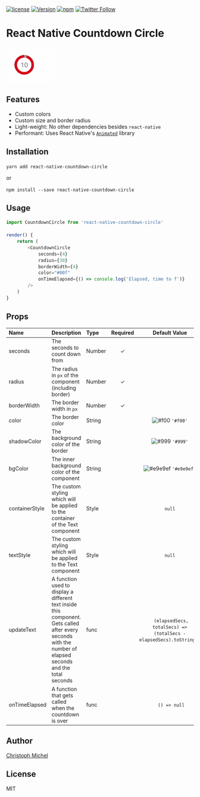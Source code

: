 [![license](https://img.shields.io/github/license/mashape/apistatus.svg)]()
[![Version](https://img.shields.io/npm/v/react-native-countdown-circle.svg)](https://www.npmjs.com/package/react-native-countdown-circle)
[![npm](https://img.shields.io/npm/dt/react-native-countdown-circle.svg)](https://www.npmjs.com/package/react-native-countdown-circle)
[![Twitter Follow](https://img.shields.io/twitter/follow/cmichelio.svg?style=social&label=Follow)](https://twitter.com/cmichelio)

# React Native Countdown Circle

![React Native Countdown Circles](/README/featured.gif?raw=true "React Native Countdown Circles")

## Features

* Custom colors
* Custom size and border radius
* Light-weight: No other dependencies besides `react-native`
* Performant: Uses React Native's [`Animated`](https://facebook.github.io/react-native/docs/animations.html) library

## Installation

`yarn add react-native-countdown-circle`

or

`npm install --save react-native-countdown-circle`

## Usage

```javascript
import CountdownCircle from 'react-native-countdown-circle'

render() {
    return (
        <CountdownCircle
            seconds={4}
            radius={30}
            borderWidth={4}
            color="#00f"
            onTimeElapsed={() => console.log('Elapsed, time to f')}
        />
    )
}
```

## Props
| Name | Description | Type | Required | Default Value |
| :--- | :----- | :--- | :---: | :---: |
| seconds | The seconds to count down from | Number | ✓ |  |
| radius | The radius in `px` of the component (including border) | Number | ✓ |  |
| borderWidth | The border width in `px` | Number | ✓ |  |
| color | The border color | String |  | ![#f00](https://placehold.it/15/f00/000000?text=+) `'#f00'` |
| shadowColor | The background color of the border | String |  | ![#999](https://placehold.it/15/999/000000?text=+) `'#999'` |
| bgColor | The inner background color of the component  | String |  | ![#e9e9ef](https://placehold.it/15/e9e9ef/000000?text=+) `'#e9e9ef'` |
| containerStyle | The custom styling which will be applied to the container of the Text component | Style |  | `null` |
| textStyle | The custom styling which will be applied to the Text component | Style |  | `null` |
| updateText | A function used to display a different text inside this component. Gets called after every seconds with the number of elapsed seconds and the total seconds | func | | ` (elapsedSecs, totalSecs) => (totalSecs - elapsedSecs).toString()` |
| onTimeElapsed | A function that gets called when the countdown is over | func |  | ` () => null` |

## Author

[Christoph Michel](http://cmichel.io)


## License

MIT
